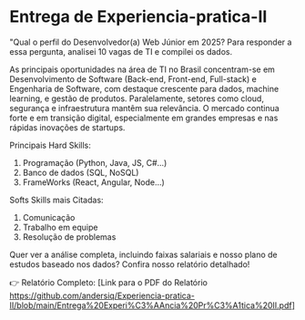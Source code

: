 # Entrega de Experiencia-pratica-II

"Qual o perfil do Desenvolvedor(a) Web Júnior em 2025?
Para responder a essa pergunta, analisei 10 vagas de TI e compilei os dados. 

As principais oportunidades na área de TI no Brasil concentram-se em Desenvolvimento de Software (Back-end, Front-end, Full-stack) e Engenharia de Software, com destaque crescente para dados, machine learning, e gestão de produtos. Paralelamente, setores como cloud, segurança e infraestrutura mantêm sua relevância. O mercado continua forte e em transição digital, especialmente em grandes empresas e nas rápidas inovações de startups.

Principais Hard Skills:
1.  Programação (Python, Java, JS, C#...)
2.  Banco de dados (SQL, NoSQL)
3.  FrameWorks (React, Angular, Node...)

Softs Skills mais Citadas: 
1.  Comunicação
2.  Trabalho em equipe
3.  Resolução de problemas

Quer ver a análise completa, incluindo faixas salariais e nosso plano de estudos baseado nos dados? Confira nosso relatório detalhado!

👉 Relatório Completo: [Link para o PDF do Relatório https://github.com/andersiq/Experiencia-pratica-II/blob/main/Entrega%20Experi%C3%AAncia%20Pr%C3%A1tica%20II.pdf]
